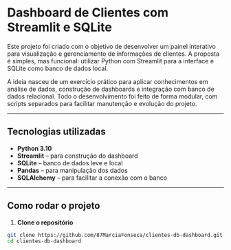 # Dashboard de Clientes com Streamlit e SQLite

Este projeto foi criado com o objetivo de desenvolver um painel interativo para visualização e gerenciamento de informações de clientes. A proposta é simples, mas funcional: utilizar Python com Streamlit para a interface e SQLite como banco de dados local.

A ideia nasceu de um exercício prático para aplicar conhecimentos em análise de dados, construção de dashboards e integração com banco de dados relacional. Todo o desenvolvimento foi feito de forma modular, com scripts separados para facilitar manutenção e evolução do projeto.

---

## Tecnologias utilizadas

- **Python 3.10**
- **Streamlit** – para construção do dashboard
- **SQLite** – banco de dados leve e local
- **Pandas** – para manipulação dos dados
- **SQLAlchemy** – para facilitar a conexão com o banco

---

## Como rodar o projeto

1. **Clone o repositório**

```bash
git clone https://github.com/87MarciaFonseca/clientes-db-dashboard.git
cd clientes-db-dashboard

